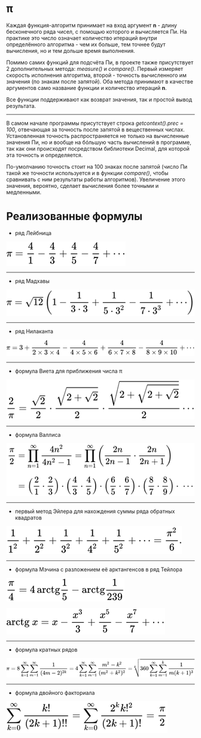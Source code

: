 # π
Каждая функция-алгоритм принимает на вход аргумент **n** - длину бесконечного ряда чисел, с помощью которого и вычисляется Пи. На практике это число означает количество итераций внутри определённого алгоритма - чем их больше, тем точнее будут вычисления, но и тем дольше время выполнения.

Помимо самих функций для подсчёта Пи, в проекте также присутствует 2 дополнительных метода: *measure()* и *compare()*. Первый измеряет скорость исполнения алгоритма, второй - точность вычисленного им значения (по знакам после запятой). Оба метода принимают в качестве аргументов само название функции и количество итераций **n**.

Все функции поддерживают как возврат значения, так и простой вывод результата.

___

В самом начале программы присутствует строка *getcontext().prec = 100*, отвечающая за точность после запятой в вещественных числах. Установленная точность распространяется не только на вычисленные значения Пи, но и вообще на бóльшую часть вычислений в программе, так как они происходят посредством библиотеки Decimal, для которой эта точность и определяется.

По-умолчанию точность стоит на 100 знаках после запятой (число Пи такой же точности используется и в функции *compare()*, чтобы сравнивать с ним результаты работы алгоритмов). Увеличение этого значения, вероятно, сделает вычисления более точными и медленными.

# Реализованные формулы
* ряд Лейбница

![](/formulas/leibniz.svg)
___
* ряд Мадхавы

![](/formulas/madhava.svg)
___
* ряд Нилаканта

![](/formulas/nilakantha.svg)
___
* формула Виета для приближения числа π

![](/formulas/viete.svg)
___
* формула Валлиса

![](/formulas/wallis_new.svg)
___
* первый метод Эйлера для нахождения суммы ряда обратных квадратов

![](/formulas/euler.svg)
___
* формула Мэчина с разложением её арктангенсов в ряд Тейлора

![](/formulas/machin.svg)

![](/formulas/taylor.svg)
___
* формула кратных рядов

![](/formulas/multiple_series.svg)
___
* формула двойного факториала

![](/formulas/double_factorial.svg)
